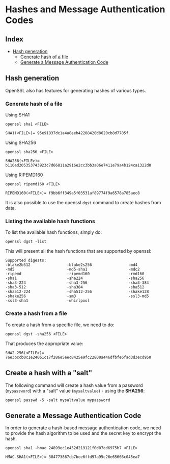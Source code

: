 # Hashes and Message Authentication Codes <!-- omit in toc -->

## Index <!-- omit in toc -->


- [Hash generation](#hash-generation)
  - [Generate hash of a file](#generate-hash-of-a-file)
  - [Generate a Message Authentication Code](#generate-a-message-authentication-code)


## Hash generation

OpenSSL also has features for generating hashes of various types.

### Generate hash of a file

Using SHA1

    openssl sha1 <FILE> 

    SHA1(<FILE>)= 95e91837dc1a4a8eeb42208420d8620cb8d7785f

Using SHA256

    openssl sha256 <FILE> 

    SHA256(<FILE>)= b110ed205353743923c7d66811a2916e2cc3bb3a06e7411e79a4b124ca1322d0

Using RIPEMD160

    openssl ripemd160 <FILE> 

    RIPEMD160(<FILE>)= f9bb6ff349a5f03531af89774f9a6578a785aec8

It is also possible to use the openssl `dgst` command to create hashes from data. 

### Listing the available hash functions

To list the available hash functions, simply do:

    openssl dgst -list

This will present all the hash functions that are supported by openssl:

    Supported digests:
    -blake2b512                -blake2s256                -md4
    -md5                       -md5-sha1                  -mdc2
    -ripemd                    -ripemd160                 -rmd160
    -sha1                      -sha224                    -sha256
    -sha3-224                  -sha3-256                  -sha3-384
    -sha3-512                  -sha384                    -sha512
    -sha512-224                -sha512-256                -shake128
    -shake256                  -sm3                       -ssl3-md5
    -ssl3-sha1                 -whirlpool

### Create a hash from a file

To create a hash from a specific file, we need to do:

    openssl dgst -sha256 <FILE>

That produces the appropriate value:

    SHA2-256(<FILE>)= 76e3bccb0c1e24061c17f286e5eec8425e9fc22800a446dfbfe6fad3d3ecd950

## Create a hash with a "salt"

The following command will create a hash value from a password (`mypassword`) with a "salt" value (`mysaltvalue`) - using the **SHA256**:

    openssl passwd -5 -salt mysaltvalue mypassword 

## Generate a Message Authentication Code

In order to generate a hash-based message authentication code, we need to provide the hash algorithm to be used and the secret key to encrypt the hash.

    openssl sha1 -hmac 24899ec1e452d219121f0d07cd6975b7 <FILE>

    HMAC-SHA1(<FILE>)= 384773867cb7bce6ffd97a95c26e65666c045ea7

